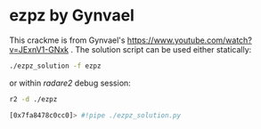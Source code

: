 # ezpz by Gynvael

This crackme is from Gynvael's https://www.youtube.com/watch?v=JExnV1-GNxk . The solution script can be
used either statically:

```bash
./ezpz_solution -f ezpz
```

or within *radare2* debug session:

```bash
r2 -d ./ezpz

[0x7fa8478c0cc0]> #!pipe ./ezpz_solution.py
```